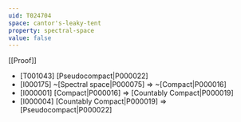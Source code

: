 ```yaml
---
uid: T024704
space: cantor's-leaky-tent
property: spectral-space
value: false
---
```

[[Proof]]

* [T001043] [Pseudocompact|P000022]
* [I000175] ~[Spectral space|P000075] => ~[Compact|P000016]
* [I000001] [Compact|P000016] => [Countably Compact|P000019]
* [I000004] [Countably Compact|P000019] => [Pseudocompact|P000022]

